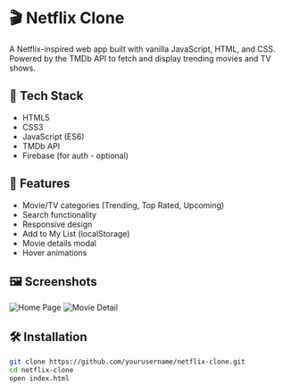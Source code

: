 # 🎬 Netflix Clone

A Netflix-inspired web app built with vanilla JavaScript, HTML, and CSS. Powered by the TMDb API to fetch and display trending movies and TV shows.

## 🧰 Tech Stack
- HTML5
- CSS3
- JavaScript (ES6)
- TMDb API
- Firebase (for auth - optional)

## 🚀 Features
- Movie/TV categories (Trending, Top Rated, Upcoming)
- Search functionality
- Responsive design
- Add to My List (localStorage)
- Movie details modal
- Hover animations

## 🖼️ Screenshots
![Home Page](./screenshots/home.png)
![Movie Detail](./screenshots/detail.png)

## 🛠️ Installation
```bash
git clone https://github.com/yourusername/netflix-clone.git
cd netflix-clone
open index.html
